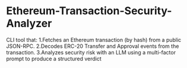# Ethereum-Transaction-Security-Analyzer
CLI tool that:
1.Fetches an Ethereum transaction (by hash) from a public JSON-RPC. 
2.Decodes ERC-20 Transfer and Approval events from the transaction. 
3.Analyzes security risk with an LLM using a multi-factor prompt to produce a structured verdict 



